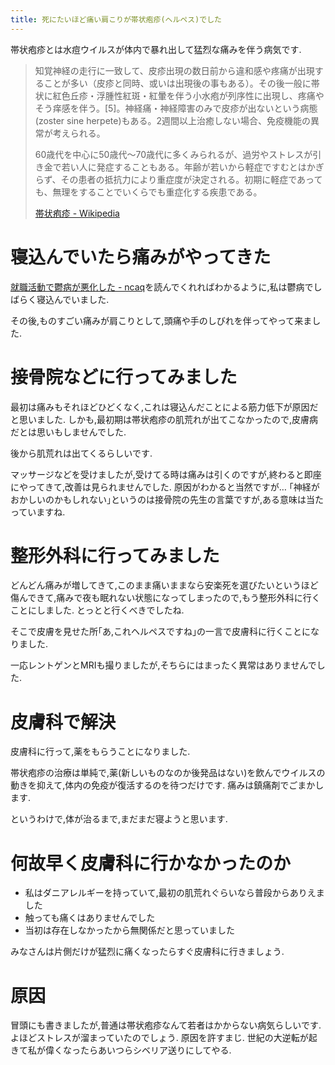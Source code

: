 ```yaml
---
title: 死にたいほど痛い肩こりが帯状疱疹(ヘルペス)でした
---
```


帯状疱疹とは水痘ウイルスが体内で暴れ出して猛烈な痛みを伴う病気です.

> 知覚神経の走行に一致して、皮疹出現の数日前から違和感や疼痛が出現することが多い（皮疹と同時、或いは出現後の事もある）。その後一般に帯状に紅色丘疹・浮腫性紅斑・紅暈を伴う小水疱が列序性に出現し、疼痛やそう痒感を伴う。[5]。神経痛・神経障害のみで皮疹が出ないという病態(zoster sine herpete)もある。2週間以上治癒しない場合、免疫機能の異常が考えられる。
>
> 60歳代を中心に50歳代〜70歳代に多くみられるが、過労やストレスが引き金で若い人に発症することもある。年齢が若いから軽症ですむとはかぎらず、その患者の抵抗力により重症度が決定される。初期に軽症であっても、無理をすることでいくらでも重症化する疾患である。
>
> [帯状疱疹 - Wikipedia](https://ja.wikipedia.org/wiki/%E5%B8%AF%E7%8A%B6%E7%96%B1%E7%96%B9)

# 寝込んでいたら痛みがやってきた

[就職活動で鬱病が悪化した - ncaq](https://www.ncaq.net/2017/03/22/)を読んでくれればわかるように,私は鬱病でしばらく寝込んでいました.

その後,ものすごい痛みが肩こりとして,頭痛や手のしびれを伴ってやって来ました.

# 接骨院などに行ってみました

最初は痛みもそれほどひどくなく,これは寝込んだことによる筋力低下が原因だと思いました.
しかも,最初期は帯状疱疹の肌荒れが出てこなかったので,皮膚病だとは思いもしませんでした.

後から肌荒れは出てくるらしいです.

マッサージなどを受けましたが,受けてる時は痛みは引くのですが,終わると即座にやってきて,改善は見られませんでした.
原因がわかると当然ですが…
｢神経がおかしいのかもしれない｣というのは接骨院の先生の言葉ですが,ある意味は当たっていますね.

# 整形外科に行ってみました

どんどん痛みが増してきて,このまま痛いままなら安楽死を選びたいというほど傷んできて,痛みで夜も眠れない状態になってしまったので,もう整形外科に行くことにしました.
とっとと行くべきでしたね.

そこで皮膚を見せた所｢あ,これヘルペスですね｣の一言で皮膚科に行くことになりました.

一応レントゲンとMRIも撮りましたが,そちらにはまったく異常はありませんでした.

# 皮膚科で解決

皮膚科に行って,薬をもらうことになりました.

帯状疱疹の治療は単純で,薬(新しいものなのか後発品はない)を飲んでウイルスの動きを抑えて,体内の免疫が復活するのを待つだけです.
痛みは鎮痛剤でごまかします.

というわけで,体が治るまで,まだまだ寝ようと思います.

# 何故早く皮膚科に行かなかったのか

* 私はダニアレルギーを持っていて,最初の肌荒れぐらいなら普段からありえました
* 触っても痛くはありませんでした
* 当初は存在しなかったから無関係だと思っていました

みなさんは片側だけが猛烈に痛くなったらすぐ皮膚科に行きましょう.

# 原因

冒頭にも書きましたが,普通は帯状疱疹なんて若者はかからない病気らしいです.
よほどストレスが溜まっていたのでしょう.
原因を許すまじ.
世紀の大逆転が起きて私が偉くなったらあいつらシベリア送りにしてやる.
